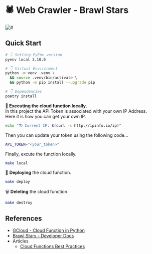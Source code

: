 # 🕷 Web Crawler - Brawl Stars

![#](https://img.shields.io/badge/python-3.10.6-blue.svg?logo=python&logoColor=white)

## Quick Start

```bash
# 👇 Setting PyEnv version
pyenv local 3.10.6

# 👇 Virtual Environment
python -m venv .venv \
  && source .venv/bin/activate \
  && python -m pip install --upgrade pip

# 👇 Dependencies
poetry install
```

**🦥 Executing the cloud function locally.**  
In this project the API Token is associated with your own IP Address.  
Here it is how you can get your own IP.

```bash
echo "🌎 Current IP: $(curl -s http://ipinfo.io/ip)"
```

Then you can update your token using the following code...

```bash
API_TOKEN="<your_token>"
```

Finally, excute the function locally.

```bash
make local
```

🚀 **Deploying** the cloud function.

```bash
make deploy
```

🗑 **Deleting** the cloud function.

```bash
make destroy
```

## References

- [GCloud - Cloud Function in Python](https://codelabs.developers.google.com/codelabs/cloud-functions-python-http)
- [Brawl Stars - Developer Docs](https://developer.brawlstars.com)
- Articles
  - [Cloud Functions Best Practices](https://medium.com/google-cloud/cloud-functions-best-practices-1-4-get-the-environment-ready-af666af89f62)
